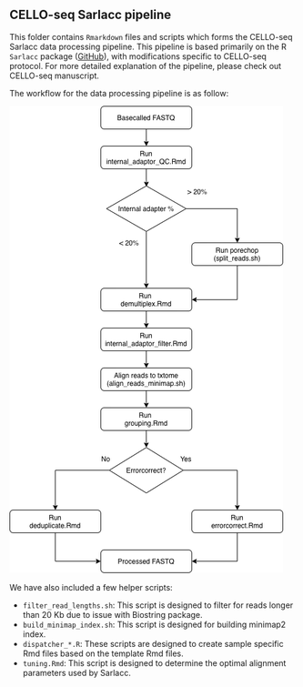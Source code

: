 ## CELLO-seq Sarlacc pipeline

This folder contains `Rmarkdown` files and scripts which forms the CELLO-seq Sarlacc data processing pipeline.
This pipeline is based primarily on the R `Sarlacc` package ([GitHub](https://github.com/MarioniLab/Sarlacc)), with modifications specific to CELLO-seq protocol. 
For more detailed explanation of the pipeline, please check out CELLO-seq manuscript.

The workflow for the data processing pipeline is as follow:

![Alt CELLO-seq Sarlacc pipeline workflow](pipeline_workflow.png?raw=true "CELLO-seq Sarlacc pipeline workflow")

We have also included a few helper scripts:

- `filter_read_lengths.sh`: This script is designed to filter for reads longer than 20 Kb due to issue with Biostring package.
- `build_minimap_index.sh`: This script is designed for building minimap2 index.
- `dispatcher_*.R`: These scripts are designed to create sample specific Rmd files based on the template Rmd files.
- `tuning.Rmd`: This script is designed to determine the optimal alignment parameters used by Sarlacc.
